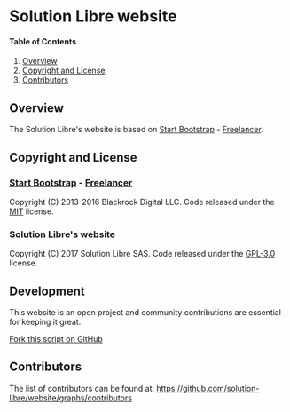 # Solution Libre website

#### Table of Contents

1. [Overview](#overview)
2. [Copyright and License](#copyright-and-license)
3. [Contributors](#contributors)

## Overview

The Solution Libre's website is based on [Start Bootstrap](http://startbootstrap.com/) - [Freelancer](http://startbootstrap.com/template-overviews/freelancer/).

## Copyright and License

### [Start Bootstrap](http://startbootstrap.com/) - [Freelancer](http://startbootstrap.com/template-overviews/freelancer/)

Copyright (C) 2013-2016 Blackrock Digital LLC. Code released under the [MIT](https://github.com/BlackrockDigital/startbootstrap-freelancer/blob/gh-pages/LICENSE) license.

### Solution Libre's website

Copyright (C) 2017 Solution Libre SAS. Code released under the [GPL-3.0](https://raw.githubusercontent.com/solution-libre/website/master/LICENSE) license.

## Development

This website is an open project and community contributions are essential for keeping it great.

[Fork this script on GitHub](https://github.com/solution-libre/website/fork)

## Contributors

The list of contributors can be found at: https://github.com/solution-libre/website/graphs/contributors
